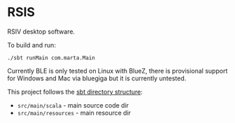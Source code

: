 RSIS
====

RSIV desktop software.


To build and run:

    ./sbt runMain com.marta.Main
     
Currently BLE is only tested on Linux with BlueZ, there is provisional support for Windows and Mac via bluegiga but it is currently untested.


This project follows the [sbt directory structure](https://www.scala-sbt.org/1.x/docs/Directories.html):

  *   `src/main/scala` - main source code dir
  *   `src/main/resources` -  main resource dir

